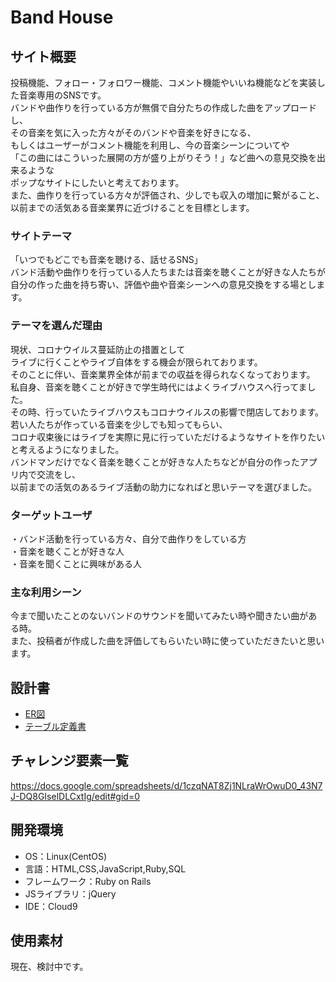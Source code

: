 # Band House

## サイト概要
投稿機能、フォロー・フォロワー機能、コメント機能やいいね機能などを実装した音楽専用のSNSです。</br>
バンドや曲作りを行っている方が無償で自分たちの作成した曲をアップロードし、</br>
その音楽を気に入った方々がそのバンドや音楽を好きになる、</br>
もしくはユーザーがコメント機能を利用し、今の音楽シーンについてや</br>
「この曲にはこういった展開の方が盛り上がりそう！」など曲への意見交換を出来るような</br>
ポップなサイトにしたいと考えております。</br>
また、曲作りを行っている方々が評価され、少しでも収入の増加に繋がること、</br>
以前までの活気ある音楽業界に近づけることを目標とします。</br>

### サイトテーマ
「いつでもどこでも音楽を聴ける、話せるSNS」</br>
バンド活動や曲作りを行っている人たちまたは音楽を聴くことが好きな人たちが</br>
自分の作った曲を持ち寄い、評価や曲や音楽シーンへの意見交換をする場とします。

### テーマを選んだ理由
現状、コロナウイルス蔓延防止の措置として</br>
ライブに行くことやライブ自体をする機会が限られております。</br>
そのことに伴い、音楽業界全体が前までの収益を得られなくなっております。</br>
私自身、音楽を聴くことが好きで学生時代にはよくライブハウスへ行ってました。</br>
その時、行っていたライブハウスもコロナウイルスの影響で閉店しております。</br>
若い人たちが作っている音楽を少しでも知ってもらい、</br>
コロナ収束後にはライブを実際に見に行っていただけるようなサイトを作りたいと考えるようになりました。</br>
バンドマンだけでなく音楽を聴くことが好きな人たちなどが自分の作ったアプリ内で交流をし、</br>
以前までの活気のあるライブ活動の助力になればと思いテーマを選びました。

### ターゲットユーザ
・バンド活動を行っている方々、自分で曲作りをしている方</br>
・音楽を聴くことが好きな人</br>
・音楽を聞くことに興味がある人</br>

### 主な利用シーン
今まで聞いたことのないバンドのサウンドを聞いてみたい時や聞きたい曲がある時。</br>
また、投稿者が作成した曲を評価してもらいたい時に使っていただきたいと思います。</br>

## 設計書

- [ER図](https://app.diagrams.net/#G1N4-f5lQbiwx0deevRoa18BIbjuhzljMz)
- [テーブル定義書](https://docs.google.com/spreadsheets/d/1HS6JiEcjjlZgZOBhdSv3mOzZAjeh_-kveDi764L293M/edit?usp=sharing)

## チャレンジ要素一覧
<https://docs.google.com/spreadsheets/d/1czqNAT8Zj1NLraWrOwuD0_43N7J-DQ8GIselDLCxtIg/edit#gid=0>

## 開発環境
- OS：Linux(CentOS)
- 言語：HTML,CSS,JavaScript,Ruby,SQL
- フレームワーク：Ruby on Rails
- JSライブラリ：jQuery
- IDE：Cloud9

## 使用素材
現在、検討中です。